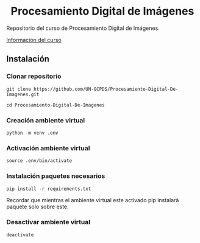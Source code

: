 # <center> Procesamiento Digital de Imágenes </center>

Repositorio del curso de Procesamiento Digital de Imágenes.  

[Información del curso](https://docs.google.com/spreadsheets/d/1ODFNuppfZTspb2CqdAHMDGFF0lk150aQ/edit?usp=sharing&ouid=102209159107774849732&rtpof=true&sd=true)


## Instalación 

### Clonar repositorio 
```
git clone https://github.com/UN-GCPDS/Procesamiento-Digital-De-Imagenes.git
```
```
cd Procesamiento-Digital-De-Imagenes
```

### Creación ambiente virtual 

```
python -m venv .env 
```

### Activación ambiente virtual 

```
source .env/bin/activate 
```

### Instalación paquetes necesarios 
```
pip install -r requirements.txt
```
Recordar que mientras el ambiente virtual este activado pip instalará paquete solo sobre este. 

### Desactivar ambiente virtual

```
deactivate 
```